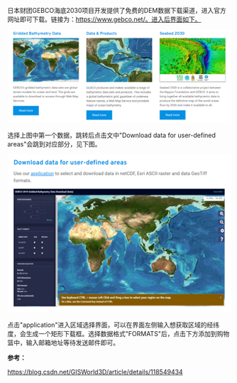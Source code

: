 日本财团GEBCO海底2030项目开发提供了免费的DEM数据下载渠道，进入官方网址即可下载。链接为：https://www.gebco.net/。进入后界面如下。

![image-20240419165130115](./DEM数据下载方式.assets/image-20240419165130115.png)

选择上图中第一个数据，跳转后点击文中"Download data for user-defined areas"会跳到对应部分，见下图。

![image-20240419165245222](./DEM数据下载方式.assets/image-20240419165245222.png)

点击"application"进入区域选择界面，可以在界面左侧输入想获取区域的经纬度，会生成一个矩形下载框。选择数据格式"FORMATS"后，点击下方添加到购物篮中，输入邮箱地址等待发送邮件即可。

**参考：**

https://blog.csdn.net/GISWorld3D/article/details/118549434

